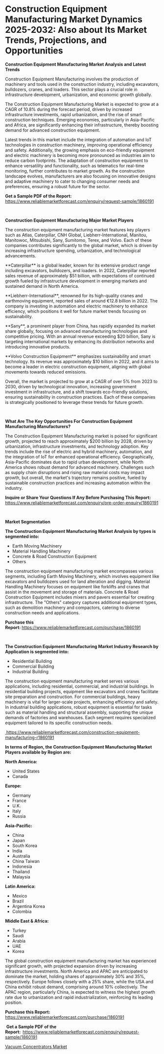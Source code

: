 <p><h1>Construction Equipment Manufacturing Market Dynamics 2025-2032: Also about Its Market Trends, Projections, and Opportunities</h1></p><p><strong>Construction Equipment Manufacturing Market Analysis and Latest Trends</strong></p>
<p><p>Construction Equipment Manufacturing involves the production of machinery and tools used in the construction industry, including excavators, bulldozers, cranes, and loaders. This sector plays a crucial role in infrastructure development, urbanization, and economic growth globally. </p><p>The Construction Equipment Manufacturing Market is expected to grow at a CAGR of 10.8% during the forecast period, driven by increased infrastructure investments, rapid urbanization, and the rise of smart construction techniques. Emerging economies, particularly in Asia-Pacific and Africa, are significantly enhancing their infrastructure, thereby boosting demand for advanced construction equipment.</p><p>Latest trends in this market include the integration of automation and IoT technologies in construction machinery, improving operational efficiency and safety. Additionally, the growing emphasis on eco-friendly equipment and electric machinery is becoming more pronounced as industries aim to reduce carbon footprints. The adaptation of construction equipment to enhance versatility and functionality, such as telematics for real-time monitoring, further contributes to market growth. As the construction landscape evolves, manufacturers are also focusing on innovative designs and adaptive machinery to cater to changing consumer needs and preferences, ensuring a robust future for the sector.</p></p>
<p><strong>Get a Sample PDF of the Report:&nbsp;</strong> <a href="https://www.reliablemarketforecast.com/enquiry/request-sample/1860191?utm_campaign=2736&utm_medium=2&utm_source=Github&utm_content=ia&utm_term=11042025&utm_id=construction-equipment-manufacturing">https://www.reliablemarketforecast.com/enquiry/request-sample/1860191</a></p>
<p>&nbsp;</p>
<p><strong>Construction Equipment Manufacturing Major Market Players</strong></p>
<p><p>The construction equipment manufacturing market features key players such as Atlas, Caterpillar, CNH Global, Liebherr-International, Manitou, Manitowoc, Mitsubishi, Sany, Sumitomo, Terex, and Volvo. Each of these companies contributes significantly to the global market, which is driven by increasing infrastructure spending, urbanization, and technological advancements.</p><p>**Caterpillar** is a global leader, known for its extensive product range including excavators, bulldozers, and loaders. In 2022, Caterpillar reported sales revenue of approximately $51 billion, with expectations of continued growth fueled by infrastructure development in emerging markets and sustained demand in North America.</p><p>**Liebherr-International**, renowned for its high-quality cranes and earthmoving equipment, reported sales of around €12.8 billion in 2022. The company is investing in automation and electric machinery to enhance efficiency, which positions it well for future market trends focusing on sustainability.</p><p>**Sany**, a prominent player from China, has rapidly expanded its market share globally, focusing on advanced manufacturing technologies and competitive pricing. With an annual revenue exceeding $20 billion, Sany is targeting international markets by enhancing its distribution networks and introducing innovative products.</p><p>**Volvo Construction Equipment** emphasizes sustainability and smart technology. Its revenue was approximately $10 billion in 2022, and it aims to become a leader in electric construction equipment, aligning with global movements towards reduced emissions.</p><p>Overall, the market is projected to grow at a CAGR of over 5% from 2023 to 2030, driven by technological innovation, increasing government investment in infrastructure, and a shift towards eco-friendly solutions, ensuring sustainability in construction practices. Each of these companies is strategically positioned to leverage these trends for future growth.</p></p>
<p>&nbsp;</p>
<p><strong>What Are The Key Opportunities For Construction Equipment Manufacturing Manufacturers?</strong></p>
<p><p>The Construction Equipment Manufacturing market is poised for significant growth, projected to reach approximately $200 billion by 2028, driven by urbanization, infrastructure investments, and technology adoption. Key trends include the rise of electric and hybrid machinery, automation, and the integration of IoT for enhanced operational efficiency. Geographically, Asia-Pacific dominates due to rapid urban development, while North America shows robust demand for advanced machinery. Challenges such as supply chain disruptions and rising raw material costs may impact growth, but overall, the market's trajectory remains positive, fueled by sustainable construction practices and increasing automation within the industry.</p></p>
<p><strong>Inquire or Share Your Questions If Any Before Purchasing This Report:</strong> <a href="https://www.reliablemarketforecast.com/enquiry/pre-order-enquiry/1860191?utm_campaign=2736&utm_medium=2&utm_source=Github&utm_content=ia&utm_term=11042025&utm_id=construction-equipment-manufacturing">https://www.reliablemarketforecast.com/enquiry/pre-order-enquiry/1860191</a></p>
<p>&nbsp;</p>
<p><strong>Market Segmentation</strong></p>
<p><strong>The Construction Equipment Manufacturing Market Analysis by types is segmented into:</strong></p>
<p><ul><li>Earth Moving Machinery</li><li>Material Handling Machinery</li><li>Concrete & Road Construction Equipment</li><li>Others</li></ul></p>
<p><p>The construction equipment manufacturing market encompasses various segments, including Earth Moving Machinery, which involves equipment like excavators and bulldozers used for land alteration and digging. Material Handling Machinery focuses on equipment like forklifts and cranes that assist in the movement and storage of materials. Concrete & Road Construction Equipment includes mixers and pavers essential for creating infrastructure. The "Others" category captures additional equipment types, such as demolition machinery and compactors, catering to diverse construction needs and applications.</p></p>
<p><strong>Purchase this Report:&nbsp;</strong><a href="https://www.reliablemarketforecast.com/purchase/1860191?utm_campaign=2736&utm_medium=2&utm_source=Github&utm_content=ia&utm_term=11042025&utm_id=construction-equipment-manufacturing">https://www.reliablemarketforecast.com/purchase/1860191</a></p>
<p>&nbsp;</p>
<p><strong>The Construction Equipment Manufacturing Market Industry Research by Application is segmented into:</strong></p>
<p><ul><li>Residential Building</li><li>Commercial Building</li><li>Industrial Building</li></ul></p>
<p><p>The construction equipment manufacturing market serves various applications, including residential, commercial, and industrial buildings. In residential building projects, equipment like excavators and cranes facilitate site preparation and construction. For commercial buildings, heavy machinery is vital for larger-scale projects, enhancing efficiency and safety. In industrial building applications, robust equipment is essential for tasks such as material handling and structural assembly, supporting the unique demands of factories and warehouses. Each segment requires specialized equipment tailored to its specific construction needs.</p></p>
<p><a href="https://www.reliablemarketforecast.com/construction-equipment-manufacturing-r1860191?utm_campaign=2736&utm_medium=2&utm_source=Github&utm_content=ia&utm_term=11042025&utm_id=construction-equipment-manufacturing">&nbsp;https://www.reliablemarketforecast.com/construction-equipment-manufacturing-r1860191</a></p>
<p><strong>In terms of Region, the Construction Equipment Manufacturing Market Players available by Region are:</strong></p>
<p>
    <p> <strong> North America: </strong>
        <ul>
            <li>United States</li>
            <li>Canada</li>
        </ul>
        </p> 
    <p> <strong> Europe: </strong>
        <ul>
            <li>Germany</li>
            <li>France</li>
            <li>U.K.</li>
            <li>Italy</li>
            <li>Russia</li>
        </ul>
        </p> 
    <p> <strong> Asia-Pacific: </strong>
        <ul>
            <li>China</li>
            <li>Japan</li>
            <li>South Korea</li>
            <li>India</li>
            <li>Australia</li>
            <li>China Taiwan</li>
            <li>Indonesia</li>
            <li>Thailand</li>
            <li>Malaysia</li>
        </ul>
        </p> 
    <p> <strong> Latin America: </strong>
        <ul>
            <li>Mexico</li>
            <li>Brazil</li>
            <li>Argentina Korea</li>
            <li>Colombia</li>
        </ul>
        </p> 
    <p> <strong> Middle East & Africa: </strong>
        <ul>
            <li>Turkey</li>
            <li>Saudi</li>
            <li>Arabia</li>
            <li>UAE</li>
            <li>Korea</li>
        </ul>
    </p>
    </p>
<p><p>The global construction equipment manufacturing market has experienced significant growth, with projected expansion driven by increasing infrastructure investments. North America and APAC are anticipated to dominate the market, holding shares of approximately 30% and 35%, respectively. Europe follows closely with a 25% share, while the USA and China exhibit robust demand, comprising around 10% collectively. The APAC region, particularly China, is expected to witness the highest growth rate due to urbanization and rapid industrialization, reinforcing its leading position.</p></p>
<p><strong>Purchase this Report: </strong><a href="https://www.reliablemarketforecast.com/purchase/1860191?utm_campaign=2736&utm_medium=2&utm_source=Github&utm_content=ia&utm_term=11042025&utm_id=construction-equipment-manufacturing">https://www.reliablemarketforecast.com/purchase/1860191</a></p>
<p>&nbsp;<strong>Get a Sample PDF of the Report:&nbsp;&nbsp;</strong><a href="https://www.reliablemarketforecast.com/enquiry/request-sample/1860191?utm_campaign=2736&utm_medium=2&utm_source=Github&utm_content=ia&utm_term=11042025&utm_id=construction-equipment-manufacturing">https://www.reliablemarketforecast.com/enquiry/request-sample/1860191</a></p>
<p><strong></strong></p>
<p><p><a href="https://github.com/chaiszepkadk/Market-Research-Report-List-1/blob/main/vacuum-concentrators-market.md?utm_campaign=2736&utm_medium=2&utm_source=Github&utm_content=ia&utm_term=11042025&utm_id=construction-equipment-manufacturing">Vacuum Concentrators Market</a></p></p>